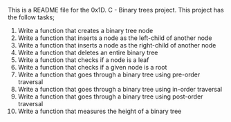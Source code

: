 This is a README file for the 0x1D. C - Binary trees project.
This project has the follow tasks;
1. Write a function that creates a binary tree node
2. Write a function that inserts a node as the left-child of another node
3. Write a function that inserts a node as the right-child of another node
4. Write a function that deletes an entire binary tree
5. Write a function that checks if a node is a leaf
6. Write a function that checks if a given node is a root
7. Write a function that goes through a binary tree using pre-order traversal
8. Write a function that goes through a binary tree using in-order traversal
9. Write a function that goes through a binary tree using post-order traversal
10. Write a function that measures the height of a binary tree
